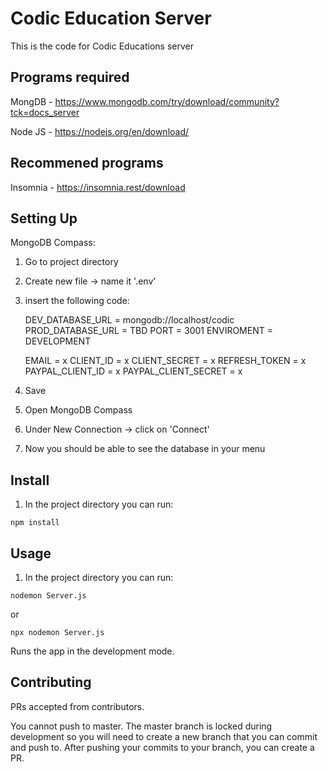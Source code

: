 # Codic Education Server

This is the code for Codic Educations server

## Programs required
MongDB - https://www.mongodb.com/try/download/community?tck=docs_server

Node JS - https://nodejs.org/en/download/

## Recommened programs
Insomnia - https://insomnia.rest/download

## Setting Up

MongoDB Compass:

1. Go to project directory

2. Create new file -> name it '.env'

3. insert the following code:

    DEV_DATABASE_URL = mongodb://localhost/codic
    PROD_DATABASE_URL = TBD
    PORT = 3001
    ENVIROMENT = DEVELOPMENT

    EMAIL = x
    CLIENT_ID = x
    CLIENT_SECRET = x
    REFRESH_TOKEN = x
    PAYPAL_CLIENT_ID = x
    PAYPAL_CLIENT_SECRET = x 

4. Save

5. Open MongoDB Compass

6. Under New Connection -> click on 'Connect'

7. Now you should be able to see the database in your menu

## Install

1. In the project directory you can run:

```
npm install
```

## Usage

1. In the project directory you can run:

```
nodemon Server.js
```

or

```
npx nodemon Server.js
```
Runs the app in the development mode.

## Contributing

PRs accepted from contributors.

You cannot push to master. The master branch is locked during development so you will need to create a new branch that you can commit and push to.
After pushing your commits to your branch, you can create a PR.
